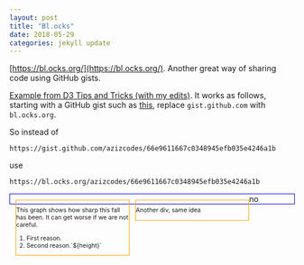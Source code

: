 ```yaml
---
layout: post
title: "Bl.ocks"
date: 2018-05-29
categories: jekyll update
---
```


[https://bl.ocks.org/](https://bl.ocks.org/). Another great way of sharing code using GitHub gists.

[Example from D3 Tips and Tricks (with my edits)](http://bl.ocks.org/azizcodes/66e9611667c0348945efb035e4246a1b). It works as follows, starting with a GitHub gist such as [this](https://gist.github.com/azizcodes/66e9611667c0348945efb035e4246a1b), replace `gist.github.com` with `bl.ocks.org`.

So instead of
```
https://gist.github.com/azizcodes/66e9611667c0348945efb035e4246a1b
```
use
```
https://bl.ocks.org/azizcodes/66e9611667c0348945efb035e4246a1b
```

<meta charset="utf-8">


<style> /* set the CSS */

/*body { font: 12px Arial;}*/

path { 
    stroke: steelblue;
    stroke-width: 2;
    fill: none;
}

.axis path,
.axis line {
    fill: none;
    stroke: grey;
    stroke-width: 1;
    shape-rendering: crispEdges;
}

.mytext{
border: solid orange 1px;
margin-bottom: 10%; 
margin-left: 10px;
margin-top: 10px; 
width:200px;
float:left;
font-size:8pt;
}

.curve{
  border: solid blue 1px;
  margin-right:50%;
  width:100%;
}

</style>

<body>

<div class="curve">

<div id="mn" class="mytext"><p>This graph shows how sharp this fall has been. It can get worse if we are not careful.</p><ol><li>First reason.</li><li>Second reason.`${height}`</li></ol></div>

<div class="mytext">
<p>Another div, same idea</p></div>

<div id="xy">no</div>

</div>

<!-- load the d3.js library -->    
<script src="https://d3js.org/d3.v3.min.js"></script>

<script>

var url="https://gist.githubusercontent.com/d3noob/b3ff6ae1c120eea654b5/raw/a1f7e8f2a609bfab778b8c48eaa0f7c90f3f6f80/data.csv";

// Set the dimensions of the canvas / graph
var margin = {top: 30, right: 20, bottom: 30, left: 50},
    width = 600 - margin.left - margin.right,
    height = 270 - margin.top - margin.bottom;

// Parse the date / time
var parseDate = d3.time.format("%d-%b-%y").parse;

// Set the ranges
var x = d3.time.scale().range([0, width]);
var y = d3.scale.linear().range([height, 0]);

// Define the axes
var xAxis = d3.svg.axis().scale(x)
    .orient("bottom").ticks(5);

var yAxis = d3.svg.axis().scale(y)
    .orient("left").ticks(5);

// Define the line
var valueline = d3.svg.line()
    .x(function(d) { return x(d.date); })
    .y(function(d) { return y(d.close); });
    
// Adds the svg canvas
var svg = d3.select("#xy")
    .append("svg")
        .attr("width", width + margin.left + margin.right)
        .attr("height", height + margin.top + margin.bottom)
    .append("g")
        .attr("transform", 
              "translate(" + margin.left + "," + margin.top + ")");

// Get the data
d3.csv(url, function(error, data) {
    data.forEach(function(d) {
        d.date = parseDate(d.date);
        d.close = +d.close;
    });

    // Scale the range of the data
    x.domain(d3.extent(data, function(d) { return d.date; }));
    y.domain([0, d3.max(data, function(d) { return d.close; })]);

    // Add the valueline path.
    svg.append("path")
        .attr("class", "line")
        .attr("d", valueline(data));

    // Add the X Axis
    svg.append("g")
        .attr("class", "x axis")
        .attr("transform", "translate(0," + height + ")")
        .call(xAxis);

    // Add the Y Axis
    svg.append("g")
        .attr("class", "y axis")
        .call(yAxis);

});

</script>
</body>